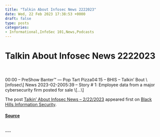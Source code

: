 ```yaml
---
title: "Talkin About Infosec News 2222023"
date: Wed, 22 Feb 2023 17:38:53 +0000
draft: false
type: posts
categories: 
- Informational,InfoSec 101,News,Podcasts
---
```

# Talkin About Infosec News 2222023

<br/>

<br/>
00:00 – PreShow Banter™ — Pop Tart Pizza04:15 – BHIS – Talkin’ Bout \[infosec\] News 2023-02-2005:39 – Story # 1: Employee data from a major cybersecurity firm posted for sale \[…\]

The post [Talkin’ About Infosec News – 2/22/2023](https://www.blackhillsinfosec.com/talkin-about-infosec-news-2-22-2023/) appeared first on [Black Hills Information Security](https://www.blackhillsinfosec.com).

#### [Source](https://www.blackhillsinfosec.com/talkin-about-infosec-news-2-22-2023/)

<br/>
---
